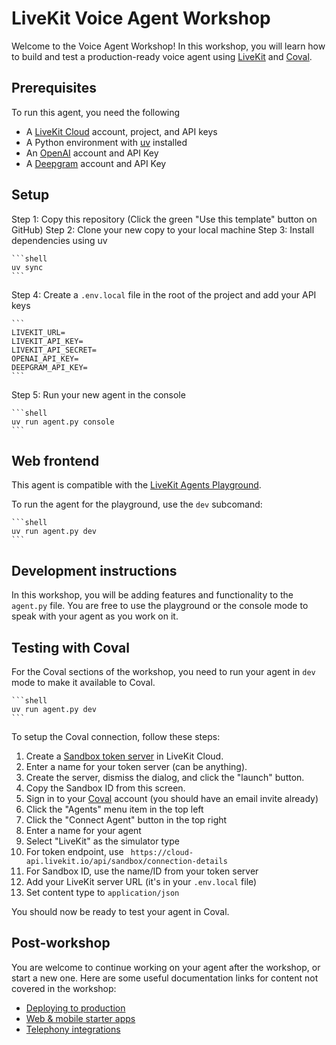# LiveKit Voice Agent Workshop

Welcome to the Voice Agent Workshop! In this workshop, you will learn how to build and test a production-ready voice agent using [LiveKit](https://livekit.io) and [Coval](https://coval.dev).

## Prerequisites

To run this agent, you need the following

- A [LiveKit Cloud](https://cloud.livekit.io) account, project, and API keys
- A Python environment with [uv](https://docs.astral.sh/uv/) installed
- An [OpenAI](https://platform.openai.com) account and API Key
- A [Deepgram](https://www.deepgram.com) account and API Key

## Setup

Step 1: Copy this repository (Click the green "Use this template" button on GitHub)
Step 2: Clone your new copy to your local machine
Step 3: Install dependencies using uv
    
    ```shell
    uv sync
    ```

Step 4: Create a `.env.local` file in the root of the project and add your API keys

    ```
    LIVEKIT_URL=
    LIVEKIT_API_KEY=
    LIVEKIT_API_SECRET=
    OPENAI_API_KEY=
    DEEPGRAM_API_KEY=
    ```

Step 5: Run your new agent in the console

    ```shell
    uv run agent.py console
    ```

## Web frontend

This agent is compatible with the [LiveKit Agents Playground](https://agents-playground.livekit.io). 

To run the agent for the playground, use the `dev` subcomand:

    ```shell
    uv run agent.py dev
    ```

## Development instructions

In this workshop, you will be adding features and functionality to the `agent.py` file. You are free to use the playground or the console mode to speak with your agent as you work on it.

## Testing with Coval

For the Coval sections of the workshop, you need to run your agent in `dev` mode to make it available to Coval.

    ```shell
    uv run agent.py dev
    ```

To setup the Coval connection, follow these steps:

1. Create a [Sandbox token server](https://cloud.livekit.io/projects/p_/sandbox/templates/token-server) in LiveKit Cloud.
2. Enter a name for your token server (can be anything).
3. Create the server, dismiss the dialog, and click the "launch" button.
4. Copy the Sandbox ID from this screen.
1. Sign in to your [Coval](https://www.coval.dev/) account (you should have an email invite already)
2. Click the "Agents" menu item in the top left
3. Click the "Connect Agent" button in the top right
4. Enter a name for your agent
5. Select "LiveKit" as the simulator type
6. For token endpoint, use `
https://cloud-api.livekit.io/api/sandbox/connection-details`
7. For Sandbox ID, use the name/ID from your token server
8. Add your LiveKit server URL (it's in your `.env.local` file)
9. Set content type to `application/json`

You should now be ready to test your agent in Coval.

## Post-workshop

You are welcome to continue working on your agent after the workshop, or start a new one.  Here are some useful documentation links for content not covered in the workshop:

- [Deploying to production](https://docs.livekit.io/agents/ops/deployment/)
- [Web & mobile starter apps](https://docs.livekit.io/agents/start/frontend/#starter-apps)
- [Telephony integrations](https://docs.livekit.io/agents/start/telephony/)
